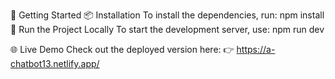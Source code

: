 🚀 Getting Started
📦 Installation
To install the dependencies, run:
npm install
🧪 Run the Project Locally
To start the development server, use:
npm run dev


🌐 Live Demo
Check out the deployed version here:
👉 https://a-chatbot13.netlify.app/
